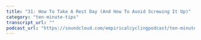 ```yaml
---
title: "31: How To Take A Rest Day (And How To Avoid Screwing It Up)"
category: "ten-minute-tips"
transcript_url: ""
podcast_url: "https://soundcloud.com/empiricalcyclingpodcast/ten-minute-tips-31-how-to-take-a-rest-day-and-how-to-avoid-screwing-it-up"
---
```

